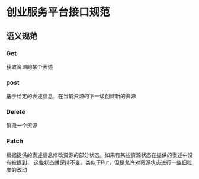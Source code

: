 创业服务平台接口规范
====================

语义规范
--------

### Get

获取资源的某个表述

### post

基于给定的表述信息，在当前资源的下一级创建新的资源

### Delete

销毁一个资源

### Patch

根据提供的表述信息修改资源的部分状态。如果有某些资源状态在提供的表述中没有被提到， 这些状态就保持不变。类似于Put，但是允许对资源状态进行一些细粒度的改动
